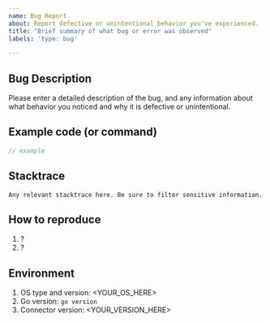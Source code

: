 ```yaml
---
name: Bug Report
about: Report defective or unintentional behavior you've experienced.
title: "Brief summary of what bug or error was observed"
labels: 'type: bug'

---
```


<!--

Thanks for stopping by to let us know something could be better!

**PLEASE READ**: If you have a support contract with Google, please create an 
issue in the [support console](https://cloud.google.com/support/) instead of 
filing on GitHub. This will ensure a timely response.

Please run down the following list and make sure you've tried the usual "quick fixes":

  - Search the issues already opened: https://github.com/GoogleCloudPlatform/cloud-sql-go-connector/issues
  - Check for answers on StackOverflow: https://stackoverflow.com/questions/tagged/google-cloud-sql

If you are still having issues, please include as much information as possible:

--> 

## Bug Description

Please enter a detailed description of the bug, and any information about what 
behavior you noticed and why it is defective or unintentional. 

## Example code (or command)

```go
// example
```

## Stacktrace
```
Any relevant stacktrace here. Be sure to filter sensitive information.
```

## How to reproduce

  1. ?
  2. ?

## Environment

1. OS type and version: <YOUR_OS_HERE>
2. Go version: `go version`
2. Connector version: <YOUR_VERSION_HERE> 